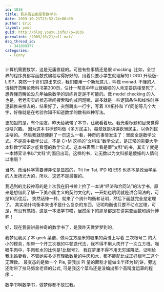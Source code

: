 ```yaml
---
id: 1036
title: 看来看去都是看数学书
date: 2009-10-21T23:52:24+00:00
author: Eric
layout: post
guid: http://blog.youxu.info/?p=1036
permalink: /2009/10/21/all-mat/
dsq_thread_id:
  - 341800377
categories:
  - Funny
---
```

计算机需要数学，这是无庸置疑的。可是有些事情还是很 shocking. 比如，全世界的程序员都写函数式编程写得好好的，用着只要小学生就理解的 LOGO 升级版&#8211;LISP，突然一个哥们跑出来说，我们要用一个新玩意儿，叫做 monad. 不懂的人请翻开范畴论教科书第200页，估计一帮高中毕业就编程的人肯定要跳楼至死了，想弄懂范畴论没几年抽象数学的训练肯定是不可能的。做 model checking 的人也是，老老实实的状态空间搜索和约减问题嘛，最多就是一些逻辑条件和线性时序逻辑推来推去的，结果好了，突然跳出一行字，写着 XX拓扑和 YY同伦等几个大字，好像就是在考验你知不知道数学的数有四种写法。

更加狠的是，有个朋友，昨天给我带了本书，让我看着玩。我光看标题和目录觉得没啥兴趣。 因为这本书标题叫做《多方民主》，每章就是讲讲欧洲民主，以色列民主啥的。 然后我就随便翻了一页这么一看，神奇的事情发生了：里面全是数学公式。不是高中数学公式，不是 C+M 这样的“文科生”数学公式，是正常的需要大学本科数学知识才能看懂的数学公式。这本书表面上看是很”文科“的书，其实丫就是一本博弈论书以”文科“的面目出现。这样的书，让无数以为文科都是傻妞的人情何以堪啊？

当然，政治科学需要博弈论是显然的，Tit for Tat, IPD 和 ESS 也基本是政治学系的人发扬光大的，所以，这还不是最狠的。

我遇到的比较神奇的是上次我在旧书摊上捡了一本讲“经济和合同法”的法学书，原来是想借此了解一下美帝国主义的契约文化的，一开始也明明就是讲合同法的，可是10页往后， 突然话锋一转，就来了个纳什均衡和证明，然后下面就完全是定理了。 其实纳什均衡本来也不是什么复杂的东西，证明均衡也只要不动点定理，可是，有没有搞错，这是一本法学书哎，居然余下的那章都是在讲实变函数和纳什博弈！

好，现在我要讲最神奇的数学书了，是我昨天做梦梦到的，

我梦见我买了本 geek 菜谱，做两立方厘米的糖果的菜谱上写着 三次根号二 的大小的模具，附带一个开三次根的牛顿迭代法，我不得不用人肉开了一次立方根。咖喱牛肉中，牛肉和水的比例是1比根号2， 我在梦里不得不用无穷递降法，证明给我未婚妻看，不管她买多少有理数数量的牛肉和水，都不能配比成正好根号二这个无理数。 最变态的是做一个 Pie, 要我加 Pi 量的面粉才能做出半径为1的饼，旁边还附带了拉马努金老师的公式, 可是我这个菜鸟还是没编出那个高精度运算的程序&#8230;

数学书啊数学书，做梦你都不放过我。